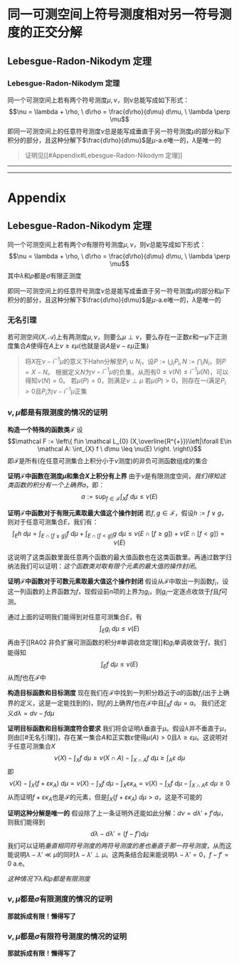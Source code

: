 # 同一可测空间上符号测度相对另一符号测度的正交分解

## Lebesgue-Radon-Nikodym 定理

### Lebesgue-Radon-Nikodym 定理
同一个可测空间上若有两个符号测度$\mu,\nu$，则$\nu$总能写成如下形式：
$$\nu = \lambda + \rho, \ d\rho = \frac{d\rho}{d\mu} d\mu, \ \lambda \perp \mu$$
即同一可测空间上的任意符号测度$\nu$总是能写成垂直于另一符号测度$\mu$的部分和$\mu$下积分的部分，且这种分解下$\frac{d\rho}{d\mu}$是$\mu$-a.e唯一的，$\lambda$是唯一的


>证明见[[#Appendix#Lebesgue-Radon-Nikodym 定理]]














****
****
# Appendix


## Lebesgue-Radon-Nikodym 定理
同一个可测空间上若有两个$\sigma$有限符号测度$\mu,\nu$，则$\nu$总能写成如下形式：
$$\nu = \lambda + \rho, \ d\rho = \frac{d\rho}{d\mu} d\mu, \ \lambda \perp \mu$$
其中$\lambda$和$\rho$都是$\sigma$有限正测度

即同一可测空间上的任意符号测度$\nu$总是能写成垂直于另一符号测度$\mu$的部分和$\mu$下积分的部分，且这种分解下$\frac{d\rho}{d\mu}$是$\mu$-a.e唯一的，$\lambda$是唯一的


### 无名引理
若可测空间$(X,\mathcal A)$上有两测度$\mu,\nu$，则要么$\mu \perp \nu$，要么存在一正数$\varepsilon$和一$\mu$下正测度集合$A$使得在$A$上$\nu\geq \varepsilon \mu$(也就是说$A$是$\nu-\varepsilon \mu$正集)

>将$X$在$\nu-i^{-1}\mu$的意义下Hahn分解至$P_{i}\cup N_{i}$，设$P:= \bigcup_{i} P_{i}, N:= \bigcap_{i} N_{i}$，则$P = X-N$。
>根据定义$N$为$\nu-i^{-1}\mu$的负集，从而有$0\leq \nu(N)\leq i^{-1}\mu(N)$，可以得知$\nu(N) = 0$。
>若$\mu(P) = 0$，则满足$\nu \perp \mu$
>若$\mu(P)>0$，则存在一$i$满足$P_{i}>0$且$P_{i}$为$\nu-i^{-1}\mu$正集



### $\nu,\mu$都是有限测度的情况的证明

**构造一个特殊的函数类$\mathcal F$**
设$$\mathcal F := \left\{ f\in \mathcal L_{0} (X,\overline{R^{+}})\left|\forall E\in \mathcal A: \int_{X} f \ d\mu \leq \nu(E) \right. \right\}$$
即$\mathcal F$是所有(在任意可测集合上积分小于$\nu$测度)的非负可测函数组成的集合

**证明$\mathcal F$中函数在测度$\mu$和集合$X$上积分有上界**
由于$\nu$是有限测度空间，*我们得知这类函数的积分有一个上确界$a$*，即：
$$a:= \sup_{f\in \mathcal F} \int_{X} f \ d\mu \leq \nu(E)$$

**证明$\mathcal F$中函数对于有限元素取最大值这个操作封闭**
若$f,g \in \mathcal F$，假设$h:= f \vee g$，则对于任意可测集合$E$，我们有：
$$\int_{E} h \ d\mu = \int_{E \cap [f\geq g]} f \ d\mu + \int_{E\cap [f<g]} g \ d\mu \leq \nu(E\cap [f\geq g]) + \nu(E\cap [f<g]) = \nu(E)$$

这说明了这类函数里面任意两个函数的最大值函数也在这类函数里。再通过数学归纳法我们可以证明：*这个函数类对取有限个元素的最大值的操作封闭*。

**证明$\mathcal F$中函数对于可数元素取最大值这个操作封闭**
假设从$\mathcal F$中取出一列函数$f_{i}$，设这一列函数的上界函数为$f$，现假设前$n$项的上界为$g_{i}$，则$g_{i}$一定逐点收敛于$f$且$f$可测。

通过上面的证明我们能得到对任意可测集合$E$，有
$$\int_{E}g_{i} \ d\mu \leq \nu(E)$$
再由于[[RA02 非负扩展可测函数的积分#单调收敛定理]]和$g_{i}$单调收敛于$f$，我们能得知
$$\int_{E}f\ d\mu \leq \nu (E)$$
从而$f$也在$\mathcal F$中

**构造目标函数和目标测度**
现在我们在$\mathcal F$中找到一列积分趋近于$a$的函数$f_{i}$(出于上确界的定义，这是一定能找到的)，则$f_{i}$的上确界$f$也在$\mathcal F$中且$\int_{X}f\ d\mu = a$。
我们还定义$d\lambda = d\nu - fd\mu$

**证明目标函数和目标测度符合要求**
我们将会证明$\lambda$垂直于$\mu$。假设$\lambda$并不垂直于$\mu$，则由[[#无名引理]]，存在某一集合$A$和正实数$\varepsilon$使得$\mu(A)>0$且$\lambda\geq \varepsilon \mu$。这说明对于任意可测集合$X$
$$\nu(X) - \int_{X} f\ d\mu \geq\nu(X\cap A) - \int_{X\cap A} f\ d\mu \geq \int_{A} \varepsilon \ d\mu$$
即
$$ \nu(X) - \int_{X} (f +  \varepsilon \kappa_{A})\ d\mu=\nu(X) - \int_{X} f\ d\mu - \int_{X} \varepsilon \kappa_{A}  = \nu(X) - \int_{X} f\ d\mu - \int_{X\cap A} \varepsilon \ d\mu\geq  0$$
从而证明$f+\varepsilon \kappa_{A}$也是$\mathcal F$的元素，但是$\int_{X} (f+\varepsilon \kappa_{A})\ d\mu> a$，这是不可能的

**证明这种分解是唯一的**
假设除了上一条证明外还能如此分解：$d\nu = d\lambda' + f'd\mu$，则我们能得到
$$d\lambda - d\lambda' = (f-f')d\mu$$
我们可以证明*垂直相同符号测度的两符号测度的差也垂直于那一符号测度*，从而这能说明$\lambda - \lambda' \ll \mu$的同时$\lambda - \lambda' \perp \mu$。这两条结合起来能说明$\lambda - \lambda' =0$，$f- f' = 0$ a.e。

*这种情况下$\lambda$和$\rho$都是有限测度*


### $\nu,\mu$都是$\sigma$有限测度的情况的证明
**那就拆成有限！懒得写了**

### $\nu,\mu$都是$\sigma$有限符号测度的情况的证明
**那就拆成有限！懒得写了**